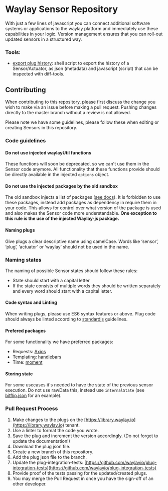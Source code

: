 # Waylay Sensor Repository

With just a few lines of javascript you can connect additional software systems or applications to the waylay platform and immediately use these capabilities in your logic. 
Version management ensures that you can roll-out updated sensors in a structured way.
 


### Tools:
* [export plug history](https://gist.github.com/plankthom/585efe6958f67519f0a5909ebd4f8831): shell script to export the history of a Sensor/Actuator, as json (metadata) and javascript (script) that can be inspected with diff-tools.

## Contributing

When contributing to this repository, please first discuss the change you wish to make via an issue before making a pull request.
Pushing changes directly to the master branch without a review is not allowed. 

Please note we have some guidelines, please follow these when editing or creating Sensors in this repository.

### Code guidelines

#### Do not use injected waylayUtil functions
These functions will soon be deprecated, so we can't use them in the Sensor code anymore. 
All functionality that these functions provide should be directly available in the injected `options` object.

#### Do not use the injected packages by the old sandbox
The old sandbox injects a list of packages ([see docs](https://docs.waylay.io/plugins/sensors-and-actuators/#sandbox)).
It is forbidden to use these packages, instead add packages as dependency in require them in your code. 
This allows for control over what version of the package is used and also makes the Sensor code more understandable.
**One exception to this rule is the use of the injected Waylay-js package.**

#### Naming plugs
Give plugs a clear descriptive name using camelCase. 
Words like ‘sensor’, ‘plug’, ‘actuator’ or ‘waylay’ should not be used in the name.

### Naming states
The naming of possible Sensor states should follow these rules:
* State should start with a capital letter
* If the state consists of multiple words they should be written separately and every word should start with a capital letter.
 
#### Code syntax and Linting
When writing plugs, please use ES6 syntax features or above. 
Plug code should always be linted according to [standardjs](https://standardjs.com/) guidelines.

#### Prefered packages
For some functionality we have preferred packages:
* Requests: [Axios](https://www.npmjs.com/package/axios)
* Templating: [handlebars](https://www.npmjs.com/package/handlebars)
* Time: [moment](https://www.npmjs.com/package/moment)

#### Storing state
For some usecases it's needed to have the state of the previous sensor execution.
Do not use rawData this, instead use `internalState` (see [bitflip.json](./bitflip.json) for an example).


### Pull Request Process

1. Make changes to the plugs on the [https://library.waylay.io](https://library.waylay.io) tenant.
2. Use a linter to format the code you wrote.
3. Save the plug and increment the version accordingly. (Do not forget to update the documentation!)
4. Download the plug json file.
5. Create a new branch of this repository.
6. Add the plug json file to the branch.
7. Update the plug-integration-tests: [https://github.com/waylayio/plug-integration-tests](https://github.com/waylayio/plug-integration-tests)
8. Provide proof of the tests passing for the updated/created plugs.
9. You may merge the Pull Request in once you have the sign-off of an other developer. 